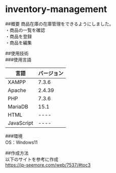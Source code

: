 # inventory-management

##概要
商品在庫の在庫管理をできるようにしました。<br>
・商品の一覧を確認<br>
・商品を登録<br>
・商品を編集<br>

##使用技術<br>
###使用言語
 
| 言語  | バージョン |
| ------------- | ------------- |
| XAMPP  | 7.3.6  |
| Apache  | 2.4.39  |
| PHP  | 7.3.6  |
| MariaDB  | 15.1  |
| HTML  | ----  |
| JavaScript  | ----  |

###環境<br>
OS：Wndows11

##作成方法<br>
以下のサイトを参考に作成<br>
https://jp-seemore.com/web/7537/#toc3
